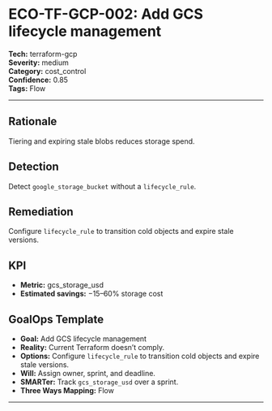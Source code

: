 # ECO-TF-GCP-002: Add GCS lifecycle management

**Tech:** terraform-gcp  
**Severity:** medium  
**Category:** cost_control  
**Confidence:** 0.85  
**Tags:** Flow

---

## Rationale
Tiering and expiring stale blobs reduces storage spend.

## Detection
Detect `google_storage_bucket` without a `lifecycle_rule`.

## Remediation
Configure `lifecycle_rule` to transition cold objects and expire stale versions.

## KPI
- **Metric:** gcs_storage_usd  
- **Estimated savings:** −15–60% storage cost

## GoalOps Template
- **Goal:** Add GCS lifecycle management  
- **Reality:** Current Terraform doesn’t comply.  
- **Options:** Configure `lifecycle_rule` to transition cold objects and expire stale versions.  
- **Will:** Assign owner, sprint, and deadline.  
- **SMARTer:** Track `gcs_storage_usd` over a sprint.  
- **Three Ways Mapping:** Flow

---


